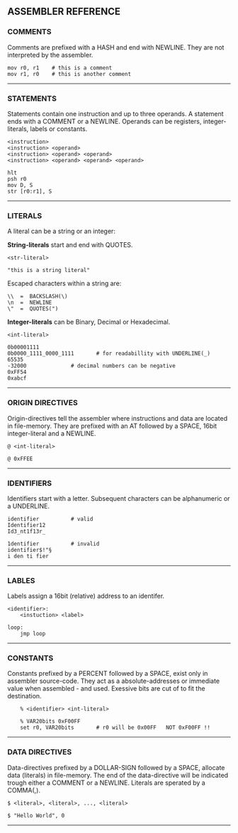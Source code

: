 ## ASSEMBLER REFERENCE


### COMMENTS
Comments are prefixed with a HASH and end with NEWLINE.
They are not interpreted by the assembler.

	mov r0, r1    # this is a comment
	mov r1, r0    # this is another comment
---

### STATEMENTS
Statements contain one instruction and up to three operands.
A statement ends with a COMMENT or a NEWLINE.
Operands can be registers, integer-literals, labels or constants.

	<instruction> 
	<instruction> <operand>
	<instruction> <operand> <operand>
	<instruction> <operand> <operand> <operand>

	hlt
	psh r0
	mov D, S
	str [r0:r1], S
---

### LITERALS
A literal can be a string or an integer:

**String-literals** start and end with QUOTES.

	<str-literal>

	"this is a string literal"

Escaped characters within a string are:
	
	\\  =  BACKSLASH(\) 
	\n  =  NEWLINE
	\"  =  QUOTES(")

**Integer-literals** can be Binary, Decimal or Hexadecimal.
	
	<int-literal>

	0b00001111
	0b0000_1111_0000_1111		# for readabillity with UNDERLINE(_)
	65535
	-32000				# decimal numbers can be negative
	0xFF54
	0xabcf
--- 

### ORIGIN DIRECTIVES
Origin-directives tell the assembler where instructions and data are 
located in file-memory. They are prefixed with an AT followed by a 
SPACE, 16bit integer-literal and a NEWLINE.
    
    @ <int-literal>

    @ 0xFFEE 
---

### IDENTIFIERS
Identifiers start with a letter. Subsequent characters
can be alphanumeric or a UNDERLINE.
	
	identifier			# valid
	Identifier12
	Id3_nt1f13r_

	1dentifier			# invalid
	identifier$!"§		
	i den ti fier
---

### LABLES
Labels assign a 16bit (relative) address to an identifer.

	<identifier>:
		<instuction> <label>

	loop:
		jmp loop
---

### CONSTANTS
Constants prefixed by a PERCENT followed by a SPACE, exist 
only in assembler source-code. They act as a absolute-addresses 
or immediate value when assembled - and used.
Exessive bits are cut of to fit the destination.

		% <identifier> <int-literal>

		% VAR20bits 0xF00FF
		set r0, VAR20bits 		# r0 will be 0x00FF   NOT 0xF00FF !!
---

### DATA DIRECTIVES
Data-directives prefixed by a DOLLAR-SIGN followed by a SPACE, 
allocate data (literals) in file-memory. The end of the data-directive will 
be indicated trough either a COMMENT or a NEWLINE.
Literals are sperated by a COMMA(,).

	$ <literal>, <literal>, ..., <literal>
	
	$ "Hello World", 0
---
